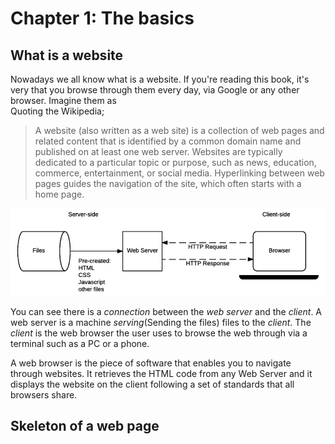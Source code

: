 # Chapter 1: The basics

## What is a website
Nowadays we all know what is a website. If you're reading this book, it's very  that you browse through them every day, via Google or any other browser. Imagine them as  
Quoting the Wikipedia;

> A website (also written as a web site) is a collection of web pages and related content that is identified by a common domain name and published on at least one web server. Websites are typically dedicated to a particular topic or purpose, such as news, education, commerce, entertainment, or social media. Hyperlinking between web pages guides the navigation of the site, which often starts with a home page. 


![Simple example of a connection between the client and a web server.](images/web-browser.png)

You can see there is a *connection* between the *web server* and the *client*. A web server is a machine *serving*(Sending the files) files to the *client*. The *client* is the web browser the user uses to browse the web through via a terminal such as a PC or a phone.  

A web browser is the piece of software that enables you to navigate through websites. It retrieves the HTML code from any Web Server and it displays the website on the client following a set of standards that all browsers share.

## Skeleton of a web page
